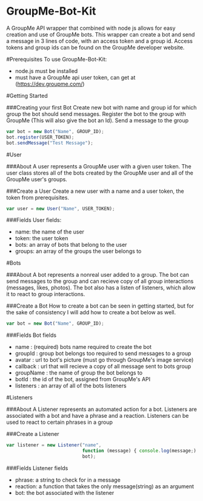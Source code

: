 # GroupMe-Bot-Kit
A GroupMe API wrapper that combined with node js allows for easy creation and use of GroupMe bots.
This wrapper can create a bot and send a message in 3 lines of code, with an access token and a
group id. Access tokens and group ids can be found on the GroupMe developer website.

#Prerequisites
To use GroupMe-Bot-Kit:
   - node.js must be installed
   - must have a GroupMe api user token, can get at (https://dev.groupme.com/)

#Getting Started

###Creating your first Bot 
Create new bot with name and group id for which group the bot should send messages.
Register the bot to the group with GroupMe (This will also give the bot an Id).
Send a message to the group

```javascript
var bot = new Bot("Name", GROUP_ID);
bot.register(USER_TOKEN);
bot.sendMessage("Test Message");
```

#User

###About
A user represents a GroupMe user with a given user token.
The user class stores all of the bots created by the GroupMe user and
all of the GroupMe user's groups.  

###Create a User
Create a new user with a name and a user token, the token from prerequisites.

```javascript
var user = new User("Name", USER_TOKEN);
```

###Fields
User fields:
* name:   the name of the user
* token:  the user token
* bots:   an array of bots that belong to the user
* groups: an array of the groups the user belongs to 


#Bots

###About
A bot represents a nonreal user added to a group. The bot can send messages
to the group and can recieve copy of all group interactions (messages, likes, photos).
The bot also has a listen of listeners, which allow it to react to group interactions.

###Create a Bot
How to create a bot can be seen in getting started, but for the sake
of consistency I will add how to create a bot below as well.

```javascript
var bot = new Bot("Name", GROUP_ID);
```

###Fields
Bot fields 
* name      : (required) bots name required to create the bot 
* groupId   : group bot belongs too required to send messages to a group
* avatar    : url to bot's picture (must go through GroupMe's image service)
* callback  : url that will recieve a copy of all message sent to bots group
* groupName : the name of group the bot belongs to
* botId     : the id of the bot, assigned from GroupMe's API
* listeners : an array of all of the bots listeners

#Listeners

###About
A Listener represents an automated action for a bot. Listeners are associated
with a bot and have a phrase and a reaction. Listeners can be used to react
to certain phrases in a group


###Create a Listener

```javascript
var listener = new Listener("name",
                            function (message) { console.log(message;) },
                            bot);
```

###Fields
Listener fields
* phrase:   a string to check for in a message
* reaction: a function that takes the only message(string) as an argument 
* bot:      the bot associated with the listener

